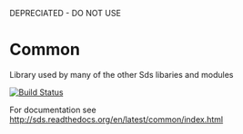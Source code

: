 DEPRECIATED - DO NOT USE

Common
=========

Library used by many of the other Sds libaries and modules

[![Build Status](https://secure.travis-ci.org/superdweebie/common.png)](http://travis-ci.org/superdweebie/common)

For documentation see http://sds.readthedocs.org/en/latest/common/index.html
